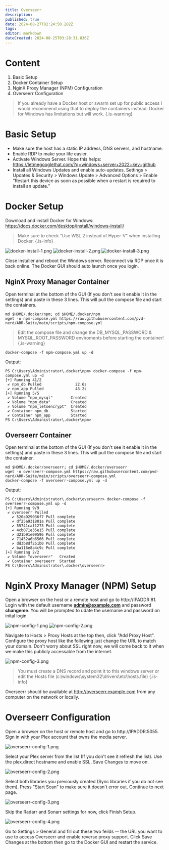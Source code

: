 ```yaml
---
title: Overseerr
description: 
published: true
date: 2024-08-27T02:24:50.202Z
tags: 
editor: markdown
dateCreated: 2024-08-25T03:28:31.836Z
---
```


# Content
1. Basic Setup
2. Docker Container Setup
3. NginX Proxy Manager (NPM) Configuration
4. Overseerr Configuration

> If you already have a Docker host or swarm set up for public access I would recommend using that to deploy the containers instead. Docker for Windows has limitations but will work. 
{.is-warning}


# Basic Setup
- Make sure the host has a static IP address, DNS servers, and hostname.
- Enable RDP to make your life easier.
- Activate Windows Server. Hope this helps: https://letmegooglethat.com/?q=windows+server+2022+key+github
- Install all Windows Updates and enable auto-updates. Settings > Updates & Security > Windows Update > Advanced Options > Enable “Restart this device as soon as possible when a restart is required to install an update.”


# Docker Setup
Download and install Docker for Windows: https://docs.docker.com/desktop/install/windows-install/

>Make sure to check "Use WSL 2 instead of Hyper-V" when installing Docker.
{.is-info}

![docker-install-1.png](/assets/overseerr/docker-install-1.png) ![docker-install-2.png](/assets/overseerr/docker-install-2.png) ![docker-install-3.png](/assets/overseerr/docker-install-3.png)

Close installer and reboot the Windows server. Reconnect via RDP once it is back online. The Docker GUI should auto launch once you login. 


## NginX Proxy Manager Container
Open terminal at the bottom of the GUI (If you don't see it enable it in the settings) and paste in these 3 lines. This will pull the compose file and start the containers.

```
md $HOME/.docker/npm; cd $HOME/.docker/npm
wget -o npm-compose.yml https://raw.githubusercontent.com/pvd-nerd/ARR-Suite/main/scripts/npm-compose.yml
```

> Edit the compose file and change the DB_MYSQL_PASSWORD & MYSQL_ROOT_PASSWORD enviroments before starting the container!
{.is-warning}

```
docker-compose -f npm-compose.yml up -d
```
Output:
```
PS C:\Users\Administrator\.docker\npm> docker-compose -f npm-compose.yml up -d
[+] Running 41/2
 ✔ npm_db Pulled               22.6s 
 ✔ npm_app Pulled              43.2s 
[+] Running 5/5
 ✔ Volume "npm_mysql"        Created      
 ✔ Volume "npm_data"         Created   
 ✔ Volume "npm_letsencrypt"  Created 
 ✔ Container npm_db          Started
 ✔ Container npm_app         Started 
PS C:\Users\Administrator\.docker\npm>
```

## Overseerr Container 
Open terminal at the bottom of the GUI (If you don't see it enable it in the settings) and paste in these 3 lines. This will pull the compose file and start the container.

```
md $HOME/.docker/overseerr; cd $HOME/.docker/overseerr
wget -o overseerr-compose.yml https://raw.githubusercontent.com/pvd-nerd/ARR-Suite/main/scripts/overseerr-compose.yml
docker-compose -f overseerr-compose.yml up -d
```
Output:
```
PS C:\Users\Administrator\.docker\overseerr> docker-compose -f overseerr-compose.yml up -d
[+] Running 9/9
 ✔ overseerr Pulled
   ✔ 520a929036f7 Pull complete 
   ✔ df25a931801a Pull complete 
   ✔ 55741caf1273 Pull complete 
   ✔ 4cb071e35e15 Pull complete
   ✔ d21b91e09596 Pull complete
   ✔ 71452a6b6566 Pull complete
   ✔ dd3b8df251b0 Pull complete
   ✔ ba116e8a4c9c Pull complete
[+] Running 2/2
 ✔ Volume "overseerr"   Created
 ✔ Container overseerr  Started
PS C:\Users\Administrator\.docker\overseerr>
```


# NginX Proxy Manager (NPM) Setup
Open a browser on the host or a remote host and go to http://IPADDR:81. Login with the default username **admin@example.com** and password **changeme**. You will be prompted to udate the username and password on inital login.

![npm-config-1.png](/assets/overseerr/npm-config-1.png) ![npm-config-2.png](/assets/overseerr/npm-config-2.png)

Navigate to Hosts > Proxy Hosts at the top then, click "Add Proxy Host". Configure the proxy host like the following just change the URL to match your domain. Don't worry about SSL right now, we will come back to it when we make this publicly accessable from the internet. 

![npm-config-3.png](/assets/overseerr/npm-config-3.png)

> You must create a DNS record and point it to this windows server or edit the Hosts file (c:\windows\system32\drivers\etc\hosts.file)
{.is-info}

Overseerr should be available at http://overseerr.example.com from any computer on the network or locally.


# Overseerr Configuration
Open a browser on the host or remote host and go to http://IPADDR:5055. Sign in with your Plex account that owns the media server. 

![overseerr-config-1.png](/assets/overseerr/overseerr-config-1.png)

Select your Plex server from the list (If you don't see it refresh the list). Use the plex.direct hostname and enable SSL. Save Changes to move on.

![overseerr-config-2.png](/assets/overseerr/overseerr-config-2.png)

Select both libraries you previously created (Sync libraries if you do not see them). Press "Start Scan" to make sure it doesn't error out. Continue to next page.

![overseerr-config-3.png](/assets/overseerr/overseerr-config-3.png)

Skip the Radarr and Sonarr settings for now, click Finish Setup.

![overseerr-config-4.png](/assets/overseerr/overseerr-config-4.png)

Go to Settings > General and fill out these two feilds -- the URL you want to use to access Overseerr and enable reverse proxy support. Click Save Changes at the bottom then go to the Docker GUI and restart the service. 